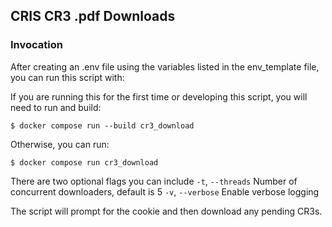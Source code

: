 ## CRIS CR3 .pdf Downloads

### Invocation

After creating an .env file using the variables listed in the env_template file, you can run this script with:

If you are running this for the first time or developing this script, you will need to run and build:
```
$ docker compose run --build cr3_download
```

Otherwise, you can run:
```
$ docker compose run cr3_download
```

There are two optional flags you can include
`-t`, `--threads` Number of concurrent downloaders, default is 5
`-v`, `--verbose` Enable verbose logging

The script will prompt for the cookie and then download any pending CR3s.
